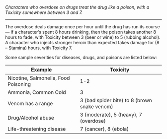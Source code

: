 _Characters who overdose on drugs treat the drug like a poison, with a Toxicity somewhere between 3 and 7._

---

The overdose deals damage once per hour until the drug has run its course — if a character’s spent 8 hours drinking, then the poison takes another 8 hours to fade, with Toxicity between 3 (beer or wine) to 5 (rubbing alcohol).\
A character who injects stronger heroin than expected takes damage for (8 – Stamina) hours, with Toxicity 7.

Some sample severities for diseases, drugs, and poisons are listed below:

| Example                              | Toxicity                                     |
| ------------------------------------ | -------------------------------------------- |
| Nicotine, Salmonella, Food Poisoning | 1-2                                          |
| Ammonia, Common Cold                 | 3                                            |
| Venom has a range                    | 3 (bad spider bite) to 8 (brown snake venom) |
| Drug/Alcohol abuse                   | 3 (moderate), 5 (heavy), 7 (overdose)        |
| Life-threatening disease             | 7 (cancer), 8 (ebola)                        |

